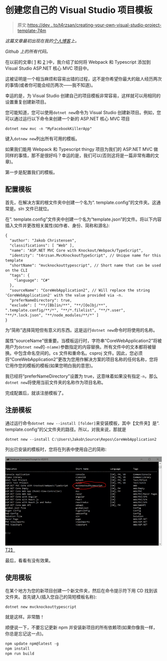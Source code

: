 # 创建您自己的 Visual Studio 项目模板

> 原文:[https://dev . to/t4rzsan/creating-your-own-visual-studio-project-template-74m](https://dev.to/t4rzsan/creating-your-own-visual-studio-project-template-74m)

*这篇文章最初出现在我的[个人博客](leruplund.dk/2017/10/28/creating-your-own-visual-studio-project-template/)上。*

*Github 上的所有代码。*

在以前的文章( [1](https://dev.to/t4rzsan/setting-up-aspnet-core-in-visual-studio-2017-with-npm-webpack-and-typescript-part-i) 和 [2](https://dev.to/t4rzsan/setting-up-aspnet-core-in-visual-studio-2017-with-npm-webpack-and-typescript-part-ii) )中，我介绍了如何将 Webpack 和 Typescript 添加到 Visual Studio ASP.NET 核心 MVC 项目中。

这被证明是一个相当麻烦和容易出错的过程，这不是你希望你最大的敌人经历两次的事情(或者你可能会经历两次——我不知道)。

幸运的是，为 Visual Studio 创建自己的项目模板非常容易，这样就可以用相同的设置重复创建新项目。

您可能知道，您可以使用`dotnet new`命令为 Visual Studio 创建新项目。例如，您可以通过运行以下命令来创建一个新的 ASP.NET 核心 MVC 项目

```
dotnet new mvc -n "MyFacebookKillerApp" 
```

键入`dotnew new`列出所有可用的模板。

如果我们能用 Webpack 和 Typescript thingy 项目为我们的 ASP.NET MVC 做同样的事情，那不是很好吗？幸运的是，我们可以(否则这将是一篇非常有趣的文章)。

第一步是配置我们的模板。

## 配置模板

首先，在解决方案的根文件夹中创建一个名为“. template.config”的文件夹。这通常是。sln 文件已就位。

在“. template.config”文件夹中创建一个名为“template.json”的文件。将以下内容插入文件并更改相关属性(如作者、身份、简称和源名):

```
{
  "author": "Jakob Christensen", 
  "classifications": [ "Web" ],
  "name": "ASP.NET MVC Core with Knockout/Webpack/TypeScript",
  "identity": "t4rzsan.MvcKnockoutTypeScript", // Unique name for this template
  "shortName": "mvcknockouttypescript", // Short name that can be used on the CLI
  "tags": {
    "language": "C#"
  },
  "sourceName": "CoreWebApplication2", // Will replace the string 'CoreWebApplication2' with the value provided via -n.
  "preferNameDirectory": true,
  "exclude": [ "**/[Bb]in/**", "**/[Oo]bj/**", ".template.config/**/*", "**/*.filelist", "**/*.user", "**/*.lock.json", "**/node_modules/**/*" ]
} 
```

为“简称”选择简短但有意义的东西。这是运行`dotnet new`命令时将使用的名称。

属性“sourceName”很重要。当模板运行时，字符串“CoreWebApplication2”将被用户为`dotnet new`的`-n(ame)`参数指定的内容替换。所有文件中的文本都将被替换。中包含命名空间的。cs 文件和重命名。csproj 文件。因此，您必须将“CoreWebApplication2”更改为您用作解决方案的项目名称的任何名称，您将它用作您的模板的模板(如果您明白我的意思)。

我已经将“preferNameDirectory”设置为 true，这意味着如果没有指定`-n`，那么`dotnet new`将使用当前文件夹的名称作为项目名称。

完成配置后，就该注册模板了。

## 注册模板

通过运行命令`dotnet new --install [folder]`来安装模板，其中【文件夹】是“. template.config”的父文件夹的路径。所以，对我来说，那就是

```
dotnet new --install C:\Users\Jakob\Source\Repos\CoreWebApplication2 
```

列出已安装的模板时，您将在列表中使用自己的简称:

[![dotnetnewinstall](img/1228ce8737779ba4beca4ca8fedde4c7.png)T2】](https://res.cloudinary.com/practicaldev/image/fetch/s--VRVNC9Dp--/c_limit%2Cf_auto%2Cfl_progressive%2Cq_auto%2Cw_880/http://leruplund.dk/wp-content/uploads/2017/10/dotnetnewinstall.png)

最后，看看有没有效果。

## 使用模板

在某个地方为您的新项目创建一个新文件夹，然后在命令提示符下用 CD 找到该文件夹。首先键入(插入您自己的简短模板名称):

```
dotnet new mvcknockouttypescript 
```

就是这样。非常酷！

顺便说一下，不要忘记更新 npm 并安装新项目的所有依赖项(如果你像我一样，你总是忘记这一点)。

```
npm update npm@latest -g
npm install
npm run build 
```